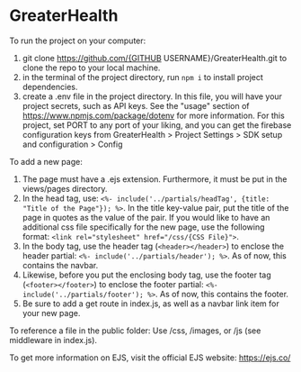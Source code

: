 # GreaterHealth

To run the project on your computer:
1. git clone https://github.com/{GITHUB USERNAME}/GreaterHealth.git to clone the repo
  to your local machine.
2. in the terminal of the project directory, run `npm i` to install project dependencies.
3. create a .env file in the project directory. In this file, you will have your 
  project secrets, such as API keys. See the "usage" section of https://www.npmjs.com/package/dotenv for more information. For this project, set PORT to any port of your liking, and 
  you can get the firebase configuration keys from GreaterHealth > Project Settings > SDK setup and configuration > Config

To add a new page:
1. The page must have a .ejs extension. Furthermore, it must be put in the views/pages directory. 
2. In the head tag, use: `<%- include('../partials/headTag', {title: "Title of the Page"}); %>`. In the title key-value pair, put the title of the page in quotes as the value of the pair. If you would like to have an additional css file specifically for the new page, use the following format: `<link rel="stylesheet" href="/css/{CSS File}">`.
3. In the body tag, use the header tag (`<header></header>`) to enclose the header partial: `<%- include('../partials/header'); %>`. As of now, this contains the navbar.
4. Likewise, before you put the enclosing body tag, use the footer tag (`<footer></footer>`) to enclose the footer partial: `<%- include('../partials/footer'); %>`. As of now, this contains the footer.
5. Be sure to add a get route in index.js, as well as a navbar link item for your new page.

To reference a file in the public folder: Use /css, /images, or /js (see middleware in index.js).

To get more information on EJS, visit the official EJS website: https://ejs.co/